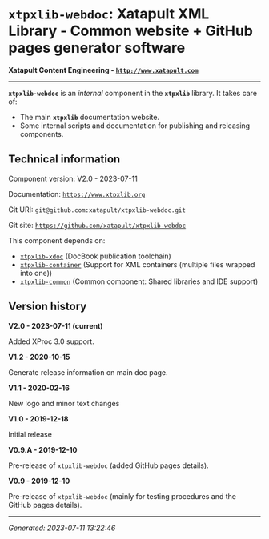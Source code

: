# `xtpxlib-webdoc`: Xatapult XML Library - Common website + GitHub pages generator software

**Xatapult Content Engineering - [`http://www.xatapult.com`](http://www.xatapult.com)**

---------- 

**`xtpxlib-webdoc`** is an *internal* component in the **`xtpxlib`** library. It takes care of:

* The main **`xtpxlib`** documentation website.
* Some internal scripts and documentation for publishing and releasing components.

## Technical information

Component version: V2.0 - 2023-07-11

Documentation: [`https://www.xtpxlib.org`](https://www.xtpxlib.org)

Git URI: `git@github.com:xatapult/xtpxlib-webdoc.git`

Git site: [`https://github.com/xatapult/xtpxlib-webdoc`](https://github.com/xatapult/xtpxlib-webdoc)
      
This component depends on:
* [`xtpxlib-xdoc`](https://xdoc.xtpxlib.org) (DocBook publication toolchain)
* [`xtpxlib-container`](https://container.xtpxlib.org) (Support for XML containers (multiple files wrapped into one))
* [`xtpxlib-common`](https://common.xtpxlib.org) (Common component: Shared libraries and IDE support)

## Version history

**V2.0 - 2023-07-11 (current)**

Added XProc 3.0 support.

**V1.2 - 2020-10-15**

Generate release information on main doc page.

**V1.1 - 2020-02-16**

New logo and minor text changes

**V1.0 - 2019-12-18**

Initial release

**V0.9.A - 2019-12-10**

Pre-release of `xtpxlib-webdoc` (added GitHub pages details).

**V0.9 - 2019-12-10**

Pre-release of `xtpxlib-webdoc` (mainly for testing procedures and the GitHub pages details).


-----------
*Generated: 2023-07-11 13:22:46*

